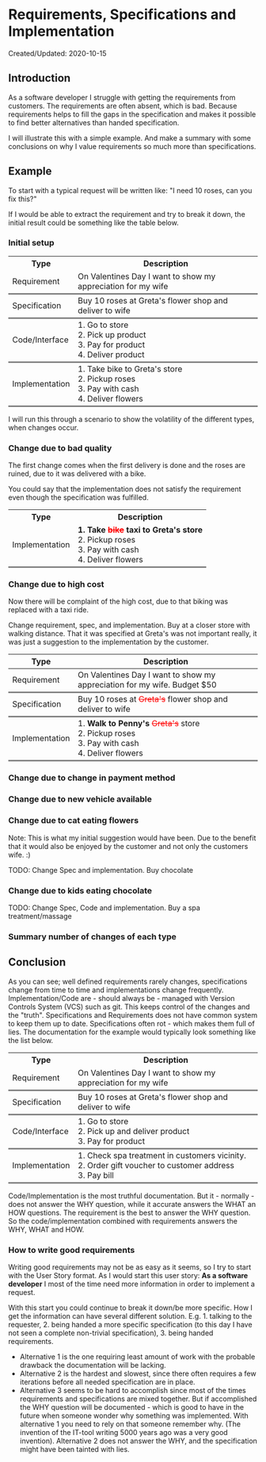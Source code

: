 <style>
    td {
        border-bottom-style: solid;
        border-color:grey;
    }
    .strike {
        text-decoration: line-through; color:red;
    }
    
</style>

# Requirements, Specifications and Implementation
<p class='editDate'>Created/Updated: 2020-10-15</p>

## Introduction
As a software developer I struggle with getting the requirements from customers. The requirements are often absent, which is bad. Because requirements helps to fill the gaps in the specification and makes it possible to find better alternatives than handed specification.

I will illustrate this with a simple example. And make a summary with some conclusions on why I value requirements so much more than specifications.

## Example

To start with a typical request will be written like: "I need 10 roses, can you fix this?" 

If I would be able to extract the requirement and try to break it down, the initial result could be something like the table below. 


### Initial setup 
<table>
    <th>Type</th><th>Description</th>
    <tr>
        <td>Requirement</td><td> On Valentines Day I want to show my appreciation for my wife</td>
    </tr>
    <tr>
        <td>Specification</td><td>Buy 10 roses at Greta's flower shop and deliver to wife</td>
    </tr>
    <tr>
        <td>Code/Interface</td><td>1. Go to store<br />2. Pick up product<br />3. Pay for product<br />4. Deliver product</td>
    </tr>
    <tr>
        <td>Implementation</td><td>1. Take bike to Greta's store<br />2. Pickup roses<br />3. Pay with cash<br />4. Deliver flowers</td>
    </tr>
</table>



I will run this through a scenario to show the volatility of the different types, when changes occur.

### Change due to bad quality

The first change comes when the first delivery is done and the roses are ruined, due to it was delivered with a bike.

You could say that the implementation does not satisfy the requirement even though the specification was fulfilled.
<table>
<th>Type</th><th>Description</th>
<tr><td>Implementation</td><td><strong>1. Take <span class ='strike'>bike</span> taxi to Greta's store</strong><br />2. Pickup roses<br />3. Pay with cash<br />4. Deliver flowers</td></tr>
</table>


### Change due to high cost

Now there will be complaint of the high cost, due to that biking was replaced with a taxi ride.

Change requirement, spec, and implementation. Buy at a closer store with walking distance.
That it was specified at Greta's was not important really, it was just a suggestion to the implementation by the customer.

|Type   | Description                                                  |
|---|---|
|Requirement | On Valentines Day I want to show my appreciation for my wife. <span class='new'>Budget $50</span> |
|Specification   |  Buy 10 roses at <span class='strike'>Greta's</span> flower shop and deliver to wife  |
|Implementation | 1. **Walk to Penny's** <span class='strike'>Greta's</span> store<br />2. Pickup roses<br />3. Pay with cash<br />4. Deliver flowers |


### Change due to change in payment method



### Change due to new vehicle available





### Change due to cat eating flowers

Note: This is what my initial suggestion would have been. Due to the benefit that it would also be enjoyed by the customer and not only the customers wife. :)

TODO: Change Spec and implementation. Buy chocolate

### Change due to kids eating chocolate



TODO: Change Spec, Code and implementation. Buy a spa treatment/massage

### Summary number of changes of each type

## Conclusion
As you can see; well defined requirements rarely changes, specifications change from time to time and implementations change frequently.
Implementation/Code are - should always be - managed with Version Controls System (VCS) such as git. This keeps control of the changes and the "truth". Specifications and Requirements does not have common system to keep them up to date. Specifications often rot - which makes them full of lies. The documentation for the example would typically look something like the list below.

<table>
    <th>Type</th><th>Description</th>
    <tr>
        <td>Requirement</td><td> On Valentines Day I want to show my appreciation for my wife</td>
    </tr>
    <tr>
        <td>Specification</td><td>Buy 10 roses at Greta's flower shop and deliver to wife</td>
    </tr>
    <tr>
        <td>Code/Interface</td><td>1. Go to store<br />2. Pick up and deliver product<br />3. Pay for product</td>
    </tr>
    <tr>
        <td>Implementation</td><td>1. Check spa treatment in customers vicinity.<br />2. Order gift voucher to customer address<br />3. Pay bill</td>
    </tr>
</table>

Code/Implementation is the most truthful documentation. But it - normally - does not answer the WHY question, while it accurate answers the WHAT an HOW questions. The requirement is the best to answer the WHY question.
So the code/implementation combined with requirements answers the WHY, WHAT and HOW.

### How to write good requirements
Writing good requirements may not be as easy as it seems, so I try to start with the User Story format.
As I would start this user story:
**As a software developer** I most of the time need more information in order to implement a request.

With this start you could continue to break it down/be more specific. How I get the information can have several different solution. E.g. 1. talking to the requester, 2. being handed a more specific specification (to this day I have not seen a complete non-trivial specification), 3. being handed requirements. 
* Alternative 1 is the one requiring least amount of work with the probable drawback the documentation will be lacking.
* Alternative 2 is the hardest and slowest, since there often requires a few iterations before all needed specification are in place. 
* Alternative 3 seems to be hard to accomplish since most of the times requirements and specifications are mixed together. But if accomplished the WHY question will be documented - which is good to have in the future when someone wonder why something was implemented. With alternative 1 you need to rely on that someone remember why. (The invention of the IT-tool writing 5000 years ago was a very good invention). Alternative 2 does not answer the WHY, and the specification might have been tainted with lies.
